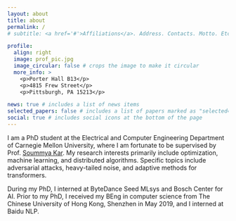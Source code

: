 ```yaml
---
layout: about
title: about
permalink: /
# subtitle: <a href='#'>Affiliations</a>. Address. Contacts. Motto. Etc.

profile:
  align: right
  image: prof_pic.jpg
  image_circular: false # crops the image to make it circular
  more_info: >
    <p>Porter Hall B13</p>
    <p>4815 Frew Street</p>
    <p>Pittsburgh, PA 15213</p>

news: true # includes a list of news items
selected_papers: false # includes a list of papers marked as "selected={true}"
social: true # includes social icons at the bottom of the page
---
```


I am a PhD student at the Electrical and Computer Engineering Department of Carnegie Mellon University, where I am fortunate to be supervised by Prof. [Soummya Kar](https://users.ece.cmu.edu/~soummyak/).  My research interests primarily include optimization, machine learning, and distributed algorithms. Specific topics include adversarial attacks, heavy-tailed noise, and adaptive methods for transformers.

During my PhD, I interned at ByteDance Seed MLsys and Bosch Center for AI. Prior to my PhD, I received my BEng in computer science from The Chinese University of Hong Kong, Shenzhen in May 2019, and I interned at Baidu NLP.